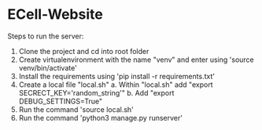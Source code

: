 # ECell-Website

Steps to run the server:

1. Clone the project and cd into root folder
2. Create virtualenvironment with the name "venv" and enter using 'source venv/bin/activate'
3. Install the requirements using 'pip install -r requirements.txt'
4. Create a local file "local.sh"
    a. Within "local.sh" add "export SECRECT_KEY='random_string'"
    b. Add "export DEBUG_SETTINGS=True"
5. Run the command 'source local.sh'
6. Run the command 'python3 manage.py runserver'
